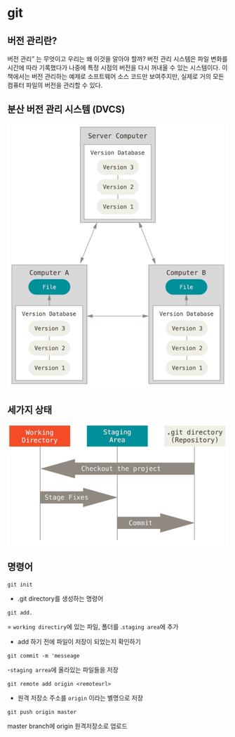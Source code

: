 # git 

## 버전 관리란?

버전 관리” 는 무엇이고 우리는 왜 이것을 알아야 할까? 버전 관리 시스템은 파일 변화를 시간에 따라 기록했다가 나중에 특정 시점의 버전을 다시 꺼내올 수 있는 시스템이다. 이 책에서는 버전 관리하는 예제로 소프트웨어 소스 코드만 보여주지만, 실제로 거의 모든 컴퓨터 파일의 버전을 관리할 수 있다.

## 분산 버전 관리 시스템 (DVCS)

![DVCS](./assets/distributed.png)

## 세가지 상태

![Areas](./assets/areas.png)

## 명령어

```shell
git init
```
- .git directory를 생성하는 명령어

```shell
git add. 
```
= `working directiry`에 있는  파일, 폴더를 .`staging area`에 추가
- add 하기 전에 파일이 저장이 되었는지 확인하기

```shell
git commit -m 'messeage
```
-`staging arrea`에 올라있는 파일들을 저장

```shell
git remote add origin <remoteurl>
```
- 원격 저장소 주소를 `origin` 이라는 별명으로 저장

```shell
git push origin master
```
master branch에 origin 원격저장소로 업로드